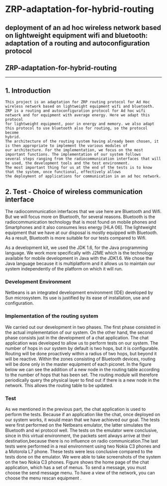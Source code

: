 # ZRP-adaptation-for-hybrid-routing
deployment of an ad hoc wireless network based on lightweight equipment wifi and bluetooth: adaptation of a routing and autoconfiguration protocol
--------------------------------------------------------------------------------
##                ZRP-adaptation-for-hybrid-routing
--------------------------------------------------------------------------------
## 1. Introduction

    This project is an adaptation for ZRP routing protocol for Ad Hoc wireless network based on lightweight equipment wifi and bluetooth.
    ZRP is a routing and autoconfiguration protocol for Ad hoc wifi network and for equipment with average energy. Here we adapt this protocol
    for lightweight equipment, poor in energy and memory. we also adapt this protocol to use bluetooth also for routing, so the protocol become
    hybrid.
    The architecture of the routing system having already been chosen, it is then appropriate to implement the various modules of 
    our architecture. For the implementation, we focus on the most important functions. The implementation of our system follows 
    several steps ranging from the radiocommunication interfaces that will be used, the development tools and the test environment. 
    The most important thing for us at the end of the tests is to know that the system, once functional, effectively allows 
    the deployment of applications for communication in an ad hoc network.


## 2. Test - Choice of wireless communication interface

   The radiocommunication interfaces that we use here are Bluetooth and Wifi.
    But we will focus more on Bluetooth, for several reasons. Bluetooth is the radiocommunication technology that is most 
    found on mobile phones and Smartphones and it also consumes less energy [HLA 06]. The lightweight equipment that we have 
    at our disposal is mostly equipped with Bluetooth. As a result, Bluetooth is more suitable for our tests compared to Wifi.

   As a development kit, we used the JDK 1.6, for the Java programming language. We work more specifically with J2ME which 
   is the technology available for mobile development in Java with the JDK1.6. We chose the Java language because it is 
   multiplatform and it allows us to maintain our system independently of the platform on which it will run.

### Development Environment
Netbeans is an integrated development environment (IDE) developed by Sun
microsystem. Its use is justified by its ease of installation, use and
configuration.     

### Implementation of the routing system
We carried out our development in two phases. The first phase consisted
in the actual implementation of our system. On the other hand, the second phase consists
just in the development of a chat application. The chat application was developed
to allow us to perform tests on our system. The number of hops in our
system by default is two hops, but it is configurable.
Routing will be done proactively within a radius of two hops, but beyond
it will be reactive.
Within the zones consisting of Bluetooth devices, routing will be
done only in the master equipment of each piconet. In the figure below
we can see the addition of a new node in the routing table according to the number
of hops that has been set. The routing module
will therefore periodically query the physical layer to find out if there is a new
node in the network. This allows the routing table to be updated.

### Test

As we mentioned in the previous part, the chat application
is used to perform the tests. Because if an application like the chat, once deployed on
our system works, it would mean that we have achieved our goal. The tests were first performed on the Netbeans emulator,
 the latter simulates the Bluetooth and wi protocol well. The tests on the emulator were conclusive,
since in this virtual environment, the packets sent always arrive at their destination,because there is no influence
 on radio communication.The last tests were performed in a real environment using two Nokia C3 phones and a Motorola L7 phone. 
 These tests were less conclusive compared to the tests done on the emulator. We were able to take screenshots of the system on 
 the two Nokia C3 phones. Figure  shows the home page of the chat application, which has a set of menus. To send a message, 
 you must choose the send message menu. To  have a view of the network, you can choose the menu rescan equipment .

